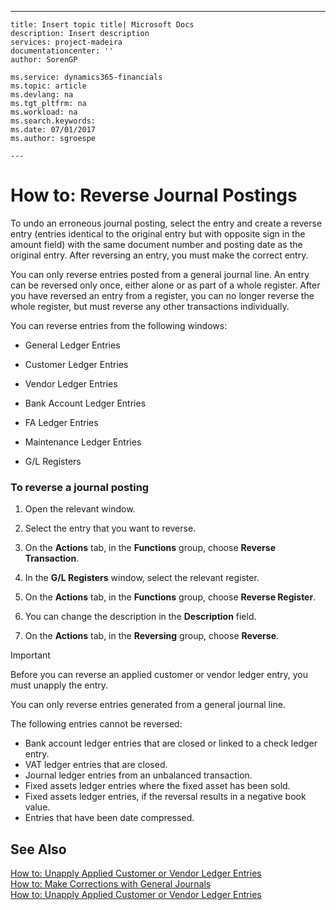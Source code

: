 ---
    title: Insert topic title| Microsoft Docs
    description: Insert description
    services: project-madeira
    documentationcenter: ''
    author: SorenGP

    ms.service: dynamics365-financials
    ms.topic: article
    ms.devlang: na
    ms.tgt_pltfrm: na
    ms.workload: na
    ms.search.keywords:
    ms.date: 07/01/2017
    ms.author: sgroespe

    ---
# How to: Reverse Journal Postings
To undo an erroneous journal posting, select the entry and create a reverse  entry \(entries identical to the original entry but with opposite sign in the amount field\) with the same document number and posting date as the original entry. After reversing an entry, you must make the correct entry.  
  
 You can only reverse entries posted from a general journal line. An entry can be reversed only once, either alone or as part of a whole register. After you have reversed an entry from a register, you can no longer reverse the whole register, but must reverse any other transactions individually.  
  
 You can reverse entries from the following windows:  
  
-   General Ledger Entries  
  
-   Customer Ledger Entries  
  
-   Vendor Ledger Entries  
  
-   Bank Account Ledger Entries  
  
-   FA Ledger Entries  
  
-   Maintenance Ledger Entries  
  
-   G\/L Registers  
  
### To reverse a journal posting  
  
1.  Open the relevant window.  
  
2.  Select the entry that you want to reverse.  
  
3.  On the **Actions** tab, in the **Functions** group, choose **Reverse Transaction**.  
  
4.  In the **G\/L Registers** window, select the relevant register.  
  
5.  On the **Actions** tab, in the **Functions** group, choose **Reverse Register**.  
  
6.  You can change the description in the **Description** field.  
  
7.  On the **Actions** tab, in the **Reversing** group, choose **Reverse**.  
  
> [!IMPORTANT]  
>  Before you can reverse an applied customer or vendor ledger entry, you must unapply the entry.  
>   
>  You can only reverse entries generated from a general journal line.  
>   
>  The following entries cannot be reversed:  
>   
>  -   Bank account ledger entries that are closed or linked to a check ledger entry.  
> -   VAT ledger entries that are closed.  
> -   Journal ledger entries from an unbalanced transaction.  
> -   Fixed assets ledger entries where the fixed asset has been sold.  
> -   Fixed assets ledger entries, if the reversal results in a negative book value.  
> -   Entries that have been date compressed.  
  
## See Also  
 [How to: Unapply Applied Customer or Vendor Ledger Entries](../Topic/How%20to:%20Unapply%20Applied%20Customer%20or%20Vendor%20Ledger%20Entries.md)   
 [How to: Make Corrections with General Journals](../Finance/how-to-make-corrections-with-general-journals.md)   
 [How to: Unapply Applied Customer or Vendor Ledger Entries](../Topic/How%20to:%20Unapply%20Applied%20Customer%20or%20Vendor%20Ledger%20Entries.md)